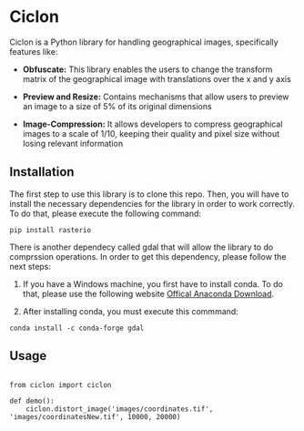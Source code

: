 # Ciclon

Ciclon is a Python library for handling geographical images, specifically features like:

* **Obfuscate:** This library enables the users to change the transform matrix of the geographical image 
with translations over the x and y axis

* **Preview and Resize:** Contains mechanisms that allow users to preview an image to a size of 5% of its original dimensions

* **Image-Compression:** It allows developers to compress geographical images to a scale of 1/10, keeping their quality and pixel size without losing relevant information

## Installation

The first step to use this library is to clone this repo. Then, you will have to install the necessary dependencies for the library in order to work correctly. To do that, please execute the following command:

```
pip install rasterio 
```

There is another dependecy called gdal that will allow the library to do comprssion operations. In order to get this dependency, please follow the next steps:

1. If you have a Windows machine, you first have to install conda. To do that, please use the following website [Offical Anaconda Download](https://www.anaconda.com/products/distribution). 

2. After installing conda, you must execute this commmand:

```
conda install -c conda-forge gdal
```

## Usage 

```

from ciclon import ciclon

def demo():
    ciclon.distort_image('images/coordinates.tif', 'images/coordinatesNew.tif', 10000, 20000)

```
